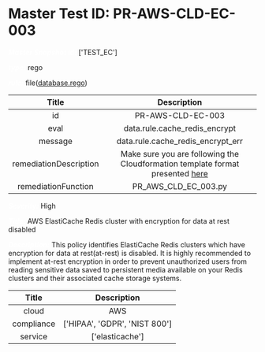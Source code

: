 



# Master Test ID: PR-AWS-CLD-EC-003


***<font color="white">Master Snapshot Id:</font>*** ['TEST_EC']

***<font color="white">type:</font>*** rego

***<font color="white">rule:</font>*** file([database.rego])  
  
  
  
  

|Title|Description|
| :---: | :---: |
|id|PR-AWS-CLD-EC-003|
|eval|data.rule.cache_redis_encrypt|
|message|data.rule.cache_redis_encrypt_err|
|remediationDescription|Make sure you are following the Cloudformation template format presented <a href='https://docs.aws.amazon.com/AWSCloudFormation/latest/UserGuide/aws-resource-elasticache-replicationgroup.html' target='_blank'>here</a>|
|remediationFunction|PR_AWS_CLD_EC_003.py|


***<font color="white">Severity:</font>*** High

***<font color="white">Title:</font>*** AWS ElastiCache Redis cluster with encryption for data at rest disabled

***<font color="white">Description:</font>*** This policy identifies ElastiCache Redis clusters which have encryption for data at rest(at-rest) is disabled. It is highly recommended to implement at-rest encryption in order to prevent unauthorized users from reading sensitive data saved to persistent media available on your Redis clusters and their associated cache storage systems.  
  
  

|Title|Description|
| :---: | :---: |
|cloud|AWS|
|compliance|['HIPAA', 'GDPR', 'NIST 800']|
|service|['elasticache']|



[database.rego]: https://github.com/prancer-io/prancer-compliance-test/tree/master/aws/cloud/database.rego
